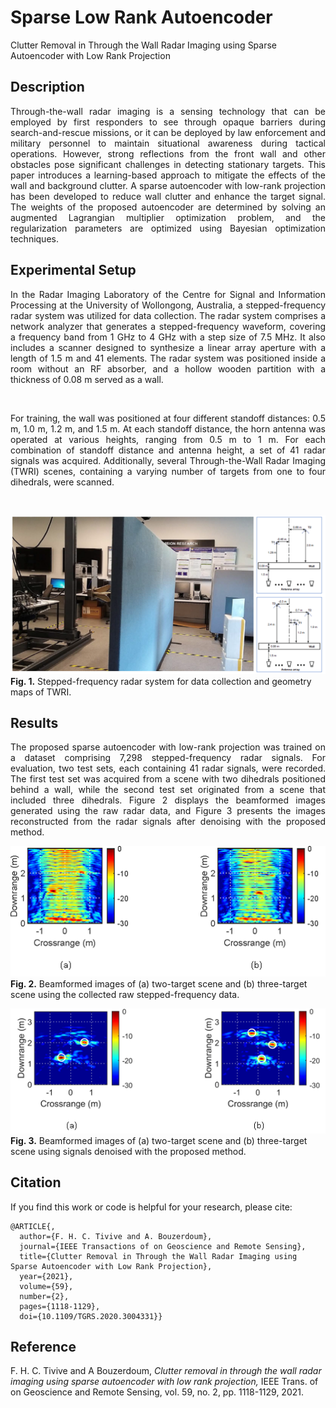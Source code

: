 # Sparse Low Rank Autoencoder
 Clutter Removal in Through the Wall Radar Imaging using Sparse Autoencoder with Low Rank Projection

## Description
<p align="justify"> 
Through-the-wall radar imaging is a sensing technology that can be employed by first responders to see through opaque barriers during search-and-rescue missions, or it can be deployed by law enforcement and military personnel to maintain situational awareness during tactical operations. However, strong reflections from the front wall and other obstacles pose significant challenges in detecting stationary targets. This paper introduces a learning-based approach to mitigate the effects of the wall and background clutter. A sparse autoencoder with low-rank projection has been developed to reduce wall clutter and enhance the target signal. The weights of the proposed autoencoder are determined by solving an augmented Lagrangian multiplier optimization problem, and the regularization parameters are optimized using Bayesian optimization techniques.
</p>

## Experimental Setup
<p align="justify"> 
In the Radar Imaging Laboratory of the Centre for Signal and Information Processing at the University of Wollongong, Australia, a stepped-frequency radar system was utilized for data collection. The radar system comprises a network analyzer that generates a stepped-frequency waveform, covering a frequency band from 1 GHz to 4 GHz with a step size of 7.5 MHz. It also includes a scanner designed to synthesize a linear array aperture with a length of 1.5 m and 41 elements. The radar system was positioned inside a room without an RF absorber, and a hollow wooden partition with a thickness of 0.08 m served as a wall.
</p>
<br />
<p align="justify"> 
For training, the wall was positioned at four different standoff distances: 0.5 m, 1.0 m, 1.2 m, and 1.5 m. At each standoff distance, the horn antenna was operated at various heights, ranging from 0.5 m to 1 m. For each combination of standoff distance and antenna height, a set of 41 radar signals was acquired. Additionally, several Through-the-Wall Radar Imaging (TWRI) scenes, containing a varying number of targets from one to four dihedrals, were scanned.
</p>
<br />

![alt_text](./assets/Lab.png)
**Fig. 1.** Stepped-frequency radar system for data collection and geometry maps of TWRI.

## Results
<p align="justify">
The proposed sparse autoencoder with low-rank projection was trained on a dataset comprising 7,298 stepped-frequency radar signals. For evaluation, two test sets, each containing 41 radar signals, were recorded. The first test set was acquired from a scene with two dihedrals positioned behind a wall, while the second test set originated from a scene that included three dihedrals. Figure 2 displays the beamformed images generated using the raw radar data, and Figure 3 presents the images reconstructed from the radar signals after denoising with the proposed method.
</p>

![Alt text](./assets/raw_imgs.png)
<br /> 
**Fig. 2.** Beamformed images of (a) two-target scene and (b) three-target scene using the collected raw stepped-frequency data.

![Alt text](./assets/bm_imgs.png)
<br /> 
**Fig. 3.** Beamformed images of (a) two-target scene and (b) three-target scene using signals denoised with the proposed method.



## Citation
If you find this work or code is helpful for your research, please cite:
```
@ARTICLE{,
  author={F. H. C. Tivive and A. Bouzerdoum},
  journal={IEEE Transactions of on Geoscience and Remote Sensing}, 
  title={Clutter Removal in Through the Wall Radar Imaging using Sparse Autoencoder with Low Rank Projection}, 
  year={2021},
  volume={59},
  number={2},
  pages={1118-1129},
  doi={10.1109/TGRS.2020.3004331}}
  ```
## Reference
F. H. C. Tivive and A Bouzerdoum, *Clutter removal in through the wall radar imaging using sparse autoencoder with low rank projection,* IEEE Trans. of on Geoscience and Remote Sensing, vol. 59, no. 2, pp. 1118-1129, 2021.


